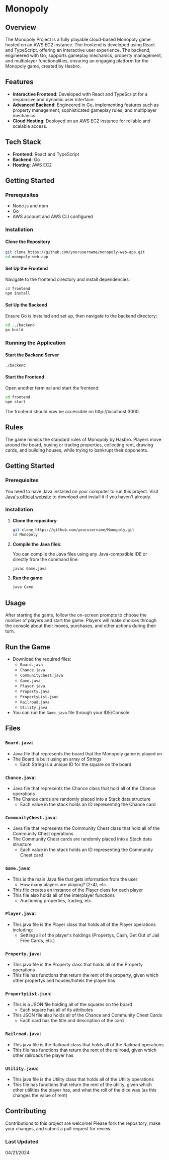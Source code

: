 # Monopoly

## Overview

The Monopoly Project is a fully playable cloud-based Monopoly game hosted on an AWS EC2 instance. The frontend is developed using React and TypeScript, offering an interactive user experience. The backend, engineered with Go, supports gameplay mechanics, property management, and multiplayer functionalities, ensuring an engaging platform for the Monopoly game, created by Hasbro.

## Features

- **Interactive Frontend**: Developed with React and TypeScript for a responsive and dynamic user interface.
- **Advanced Backend**: Engineered in Go, implementing features such as property management, sophisticated gameplay rules, and multiplayer mechanics.
- **Cloud Hosting**: Deployed on an AWS EC2 instance for reliable and scalable access.

## Tech Stack

- **Frontend**: React and TypeScript
- **Backend**: Go
- **Hosting**: AWS EC2

## Getting Started

### Prerequisites
- Node.js and npm
- Go
- AWS account and AWS CLI configured

### Installation

#### Clone the Repository

```bash
git clone https://github.com/yourusername/monopoly-web-app.git
cd monopoly-web-app
```

#### Set Up the Frontend

Navigate to the frontend directory and install dependencies:
```bash
cd frontend
npm install
```

#### Set Up the Backend

Ensure Go is installed and set up, then navigate to the backend directory:
```bash
cd ../backend
go build
```

### Running the Application

#### Start the Backend Server
```bash
./backend
```

#### Start the Frontend

Open another terminal and start the frontend:
```bash
cd frontend
npm start
```

The frontend should now be accessible on http://localhost:3000.


## Rules

The game mimics the standard rules of Monopoly by Hasbro. Players move around the board, buying or trading properties, collecting rent, drawing cards, and building houses, while trying to bankrupt their opponents.

## Getting Started

### Prerequisites

You need to have Java installed on your computer to run this project. Visit [Java's official website](https://www.java.com/en/download/) to download and install it if you haven't already.

### Installation

1. **Clone the repository**:
   ```bash
   git clone https://github.com/yourusername/Monopoly.git
   cd Monopoly
   ```
2. **Compile the Java files**:
   
   You can compile the Java files using any Java-compatible IDE or directly from the command line:
   
   ```bash
   javac Game.java
   ```

3. **Run the game**:
   
   ```bash
   java Game
   ```

## Usage
After starting the game, follow the on-screen prompts to choose the number of players and start the game. Players will make choices through the console about their moves, purchases, and other actions during their turn.

## Run the Game
- Download the required files:
  - `Board.java`
  - `Chance.java`
  - `CommunityChest.java`
  - `Game.java`
  - `Player.java`
  - `Property.java`
  - `PropertyList.json`
  - `Railroad.java`
  - `Utility.java`
- You can run the `Game.java` file through your IDE/Console.

## Files
### `Board.java`:
- Java file that represents the board that the Monopoly game is played on
- The Board is built using an array of Strings
  - Each String is a unique ID for the square on the board
### `Chance.java`:
- Java file that represents the Chance class that hold all of the Chance operations
- The Chance cards are randomly placed into a Stack data structure
  - Each value in the stack holds an ID representing the Chance card
### `CommunityChest.java`:
- Java file that represents the Community Chest class that hold all of the Community Chest operations
- The Community Chest cards are randomly placed into a Stack data structure
  - Each value in the stack holds an ID representing the Community Chest card
### `Game.java`:
- This is the main Java file that gets information from the user
  - How many players are playing? (2-4), etc.
- This file creates an instance of the Player class for each player
- This file also holds all of the interplayer functions
  - Auctioning properties, trading, etc.
### `Player.java`:
- This java file is the Player class that holds all of the Player operations including:
  - Setting all of the player's holdings (Propertys, Cash, Get Out of Jail Free Cards, etc.)
### `Property.java`:
- This java file is the Property class that holds all of the Property operations
- This file has functions that return the rent of the property, given which other propertys and houses/hotels the player has
### `PropertyList.json`:
- This is a JSON file holding all of the squares on the board
  - Each square has all of its attributes
- This JSON file also holds all of the Chance and Community Chest Cards
  - Each card has the title and description of the card
### `Railroad.java`:
- This java file is the Railroad class that holds all of the Railroad operations
- This file has functions that return the rent of the railroad, given which other railroads the player has
### `Utility.java`:
- This java file is the Utility class that holds all of the Utility operations
- This file has functions that return the rent of the utility, given which other utilities the player has, and what the roll of the dice was (as this changes the value of rent)


## Contributing
Contributions to this project are welcome! Please fork the repository, make your changes, and submit a pull request for review.

### Last Updated
04/21/2024

